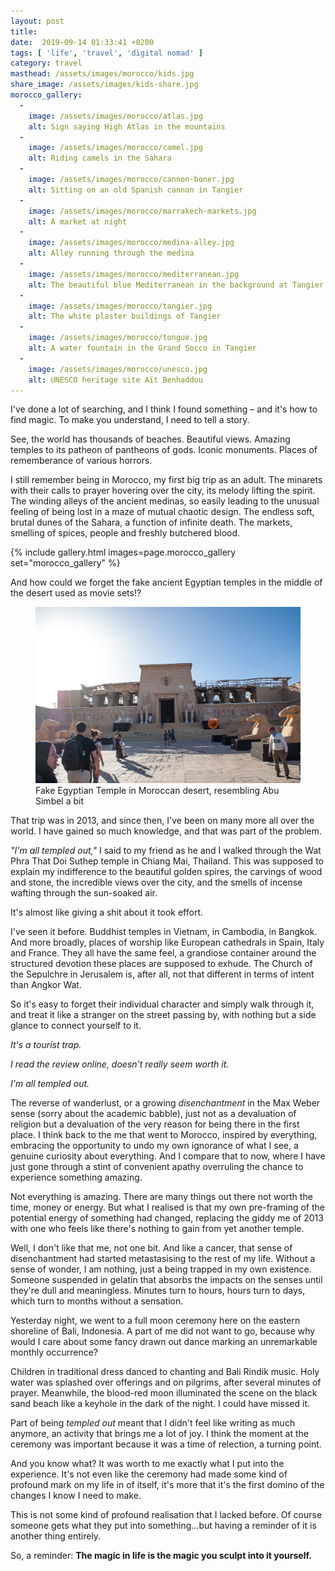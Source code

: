 ```yaml
---
layout: post
title:
date:  2019-09-14 01:33:41 +0200
tags: [ 'life', 'travel', 'digital nomad' ]
category: travel
masthead: /assets/images/morocco/kids.jpg
share_image: /assets/images/kids-share.jpg
morocco_gallery:
  -
    image: /assets/images/morocco/atlas.jpg
    alt: Sign saying High Atlas in the mountains
  -
    image: /assets/images/morocco/camel.jpg
    alt: Riding camels in the Sahara
  -
    image: /assets/images/morocco/cannon-boner.jpg
    alt: Sitting on an old Spanish cannon in Tangier
  -
    image: /assets/images/morocco/marrakech-markets.jpg
    alt: A market at night
  -
    image: /assets/images/morocco/medina-alley.jpg
    alt: Alley running through the medina
  -
    image: /assets/images/morocco/mediterranean.jpg
    alt: The beautiful blue Mediterranean in the background at Tangier
  -
    image: /assets/images/morocco/tangier.jpg
    alt: The white plaster buildings of Tangier
  -
    image: /assets/images/morocco/tongue.jpg
    alt: A water fountain in the Grand Socco in Tangier
  -
    image: /assets/images/morocco/unesco.jpg
    alt: UNESCO heritage site Aït Benhaddou
---
```

I've done a lot of searching, and I think I found something – and it's how to find magic. To make you understand, I need to tell a story.

See, the world has thousands of beaches. Beautiful views. Amazing temples to its patheon of pantheons of gods. Iconic monuments. Places of rememberance of various horrors.

I still remember being in Morocco, my first big trip as an adult. The minarets with their calls to prayer hovering over the city, its melody lifting the spirit. The winding alleys of the ancient medinas, so easily leading to the unusual feeling of being lost in a maze of mutual chaotic design. The endless soft, brutal dunes of the Sahara, a function of infinite death. The markets, smelling of spices, people and freshly butchered blood.

{% include gallery.html images=page.morocco_gallery set="morocco_gallery" %}

And how could we forget the fake ancient Egyptian temples in the middle of the desert used as movie sets!?

<figure class="centered">
  <img src="/assets/images/morocco/fake-egypt.jpg" alt="Fake Egyptian Temple in Moroccan desert, resembling Abu Simbel a bit">
  <figcaption>Fake Egyptian Temple in Moroccan desert, resembling Abu Simbel a bit</figcaption>
</figure>

That trip was in 2013, and since then, I've been on many more all over the world. I have gained so much knowledge, and that was part of the problem.

*"I'm all templed out,"* I said to my friend as he and I walked through the Wat Phra That Doi Suthep temple in Chiang Mai, Thailand. This was supposed to explain my indifference to the beautiful golden spires, the carvings of wood and stone, the incredible views over the city, and the smells of incense wafting through the sun-soaked air.

It's almost like giving a shit about it took effort.

I've seen it before. Buddhist temples in Vietnam, in Cambodia, in Bangkok. And more broadly, places of worship like European cathedrals in Spain, Italy and France. They all have the same feel, a grandiose container around the structured devotion these places are supposed to exhude. The Church of the Sepulchre in Jerusalem is, after all, not that different in terms of intent than Angkor Wat.

So it's easy to forget their individual character and simply walk through it, and treat it like a stranger on the street passing by, with nothing but a side glance to connect yourself to it.

_It's a tourist trap._

_I read the review online, doesn't really seem worth it._

_I'm all templed out._

The reverse of wanderlust, or a growing _disenchantment_ in the Max Weber sense (sorry about the academic babble), just not as a devaluation of religion but a devaluation of the very reason for being there in the first place. I think back to the me that went to Morocco, inspired by everything, embracing the opportunity to undo my own ignorance of what I see, a genuine curiosity about everything. And I compare that to now, where I have just gone through a stint of convenient apathy overruling the chance to experience something amazing.

Not everything is amazing. There are many things out there not worth the time, money or energy. But what I realised is that my own pre-framing of the potential energy of something had changed, replacing the giddy me of 2013 with one who feels like there's nothing to gain from yet another temple.

Well, I don't like that me, not one bit. And like a cancer, that sense of disenchantment had started metastasising to the rest of my life. Without a sense of wonder, I am nothing, just a being trapped in my own existence. Someone suspended in gelatin that absorbs the impacts on the senses until they're dull and meaningless. Minutes turn to hours, hours turn to days, which turn to months without a sensation.

Yesterday night, we went to a full moon ceremony here on the eastern shoreline of Bali, Indonesia. A part of me did not want to go, because why would I care about some fancy drawn out dance marking an unremarkable monthly occurrence?

Children in traditional dress danced to chanting and Bali Rindik music. Holy water was splashed over offerings and on pilgrims, after several minutes of prayer. Meanwhile, the blood-red moon illuminated the scene on the black sand beach like a keyhole in the dark of the night. I could have missed it.

Part of being _templed out_ meant that I didn't feel like writing as much anymore, an activity that brings me a lot of joy. I think the moment at the ceremony was important because it was a time of relection, a turning point.

And you know what? It was worth to me exactly what I put into the experience. It's not even like the ceremony had made some kind of profound mark on my life in of itself, it's more that it's the first domino of the changes I know I need to make.

This is not some kind of profound realisation that I lacked before. Of course someone gets what they put into something...but having a reminder of it is another thing entirely.

So, a reminder: **The magic in life is the magic you sculpt into it yourself.**

